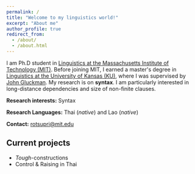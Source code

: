 ```yaml
---
permalink: /
title: "Welcome to my linguistics world!"
excerpt: "About me"
author_profile: true
redirect_from: 
  - /about/
  - /about.html
---
```



I am Ph.D student in [Linguistics at the Massachusetts Institute of Technology (MIT)](https://linguistics.mit.edu). Before joining MIT, I earned a master's degree in [Linguistics at the University of Kansas (KU)](https://linguistics.ku.edu), where I was supervised by [John Gluckman](https://www.jgluckman.com/index.html). My research is on **syntax**. I am particularly interested in long-distance dependencies and size of non-finite clauses. 



**Research interests:** Syntax

**Research Languages:** Thai (_native_) and Lao (_native_)

**Contact:**  [rotsupri@mit.edu]() 


    
## Current projects
  - _Tough_-constructions
  - Control & Raising in Thai

